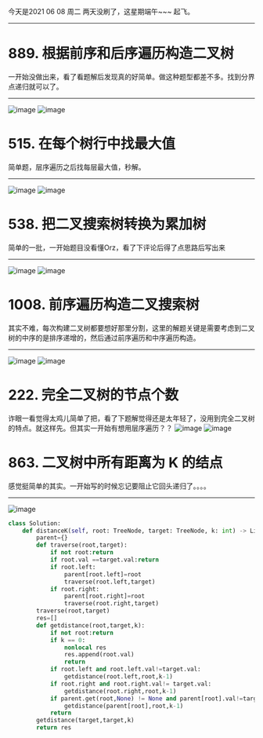 今天是2021 06 08 周二 两天没刷了，这星期端午~~~ 起飞。
***
# 889. 根据前序和后序遍历构造二叉树
一开始没做出来，看了看题解后发现真的好简单。做这种题型都差不多。找到分界点递归就可以了。
***
![image](https://user-images.githubusercontent.com/84114842/121112047-76b67d80-c842-11eb-8924-d48e5d588a13.png)
![image](https://user-images.githubusercontent.com/84114842/121112063-7c13c800-c842-11eb-9827-ab9f9255f302.png)

# 515. 在每个树行中找最大值
简单题，层序遍历之后找每层最大值，秒解。
***
![image](https://user-images.githubusercontent.com/84114842/121112506-15db7500-c843-11eb-9d3a-aaf993a39108.png)
![image](https://user-images.githubusercontent.com/84114842/121112517-1aa02900-c843-11eb-98e5-65fd273d91f1.png)

# 538. 把二叉搜索树转换为累加树
简单的一批，一开始题目没看懂Orz，看了下评论后得了点思路后写出来
***
![image](https://user-images.githubusercontent.com/84114842/121113368-859e2f80-c844-11eb-947f-cacafc0a67ef.png)
![image](https://user-images.githubusercontent.com/84114842/121113374-8931b680-c844-11eb-9403-b014b63a2015.png)

# 1008. 前序遍历构造二叉搜索树
其实不难，每次构建二叉树都要想好那里分割，这里的解题关键是需要考虑到二叉树的中序的是排序递增的，然后通过前序遍历和中序遍历构造。
***
![image](https://user-images.githubusercontent.com/84114842/121114665-abc4cf00-c846-11eb-9662-cff1ee0e1415.png)
![image](https://user-images.githubusercontent.com/84114842/121114677-af585600-c846-11eb-890b-07b48ee254bb.png)

# 222. 完全二叉树的节点个数
诈眼一看觉得太鸡儿简单了把，看了下题解觉得还是太年轻了，没用到完全二叉树的特点。就这样先。但其实一开始有想用层序遍历？？
![image](https://user-images.githubusercontent.com/84114842/121117507-d2850480-c84a-11eb-99d0-4bc584b53703.png)
![image](https://user-images.githubusercontent.com/84114842/121117515-d57ff500-c84a-11eb-822d-f572397f0777.png)

# 863. 二叉树中所有距离为 K 的结点
感觉挺简单的其实。一开始写的时候忘记要阻止它回头递归了。。。。
***
![image](https://user-images.githubusercontent.com/84114842/121119621-889e1d80-c84e-11eb-99cb-9be087ce8ad0.png)
```py
class Solution:
    def distanceK(self, root: TreeNode, target: TreeNode, k: int) -> List[int]:
        parent={}
        def traverse(root,target):
            if not root:return
            if root.val ==target.val:return
            if root.left:
                parent[root.left]=root
                traverse(root.left,target)
            if root.right:
                parent[root.right]=root
                traverse(root.right,target)
        traverse(root,target)
        res=[]
        def getdistance(root,target,k):
            if not root:return
            if k == 0:
                nonlocal res
                res.append(root.val)
                return
            if root.left and root.left.val!=target.val:
                getdistance(root.left,root,k-1)
            if root.right and root.right.val!= target.val:
                getdistance(root.right,root,k-1)
            if parent.get(root,None) != None and parent[root].val!=target.val:
                getdistance(parent[root],root,k-1)
            return
        getdistance(target,target,k)
        return res
